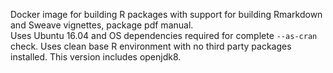 Docker image for building R packages with support for building Rmarkdown and Sweave vignettes, package pdf manual.  
Uses Ubuntu 16.04 and OS dependencies required for complete `--as-cran` check. Uses clean base R environment with no third party packages installed. This version includes openjdk8.  
